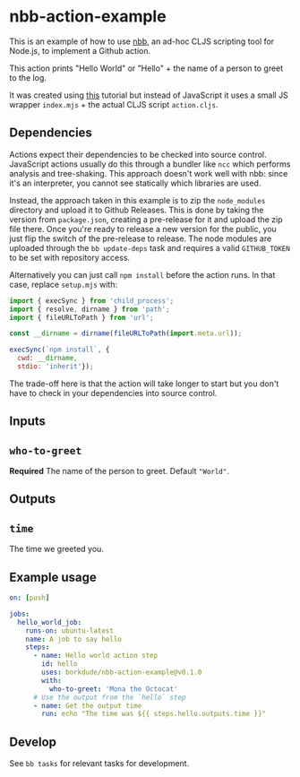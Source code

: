 # nbb-action-example

This is an example of how to use [nbb](https://github.com/borkdude/nbb), an
ad-hoc CLJS scripting tool for Node.js, to implement a Github action.

This action prints "Hello World" or "Hello" + the name of a person to greet to the log.

It was created using
[this](https://docs.github.com/en/actions/creating-actions/creating-a-javascript-action)
tutorial but instead of JavaScript it uses a small JS wrapper `index.mjs` + the
actual CLJS script `action.cljs`.

## Dependencies

Actions expect their dependencies to be checked into source control. JavaScript
actions usually do this through a bundler like `ncc` which performs analysis and
tree-shaking. This approach doesn't work well with nbb: since it's an
interpreter, you cannot see statically which libraries are used.

Instead, the approach taken in this example is to zip the `node_modules`
directory and upload it to Github Releases. This is done by taking the version
from `package.json`, creating a pre-release for it and upload the zip file
there. Once you're ready to release a new version for the public, you just flip
the switch of the pre-release to release. The node modules are uploaded through
the `bb update-deps` task and requires a valid `GITHUB_TOKEN` to be set with
repository access.

Alternatively you can just call `npm install` before the action runs. In that case, replace `setup.mjs` with:

``` javascript
import { execSync } from 'child_process';
import { resolve, dirname } from 'path';
import { fileURLToPath } from 'url';

const __dirname = dirname(fileURLToPath(import.meta.url));

execSync(`npm install`, {
  cwd: __dirname,
  stdio: 'inherit'});
```

The trade-off here is that the action will take longer to start but you don't
have to check in your dependencies into source control.

## Inputs

## `who-to-greet`

**Required** The name of the person to greet. Default `"World"`.

## Outputs

## `time`

The time we greeted you.

## Example usage

``` yaml
on: [push]

jobs:
  hello_world_job:
    runs-on: ubuntu-latest
    name: A job to say hello
    steps:
      - name: Hello world action step
        id: hello
        uses: borkdude/nbb-action-example@v0.1.0
        with:
          who-to-greet: 'Mona the Octocat'
      # Use the output from the `hello` step
      - name: Get the output time
        run: echo "The time was ${{ steps.hello.outputs.time }}"
```

## Develop

See `bb tasks` for relevant tasks for development.
